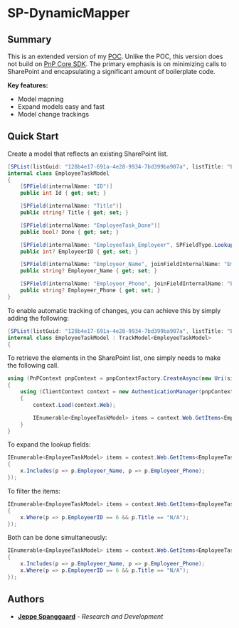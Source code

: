 # SP-DynamicMapper

## Summary
This is an extended version of my [POC](https://github.com/jeppesc11/ListItemDynamicMapper). Unlike the POC, this version does not build on [PnP Core SDK](https://pnp.github.io/pnpcore/). The primary emphasis is on minimizing calls to SharePoint and encapsulating a significant amount of boilerplate code.

**Key features:**
- Model mapning
- Expand models easy and fast
- Model change trackings

## Quick Start
Create a model that reflects an existing SharePoint list.

``` csharp
[SPList(listGuid: "128b4e17-691a-4e28-9934-7bd399ba907a", listTitle: "EmployeeTasks")]
internal class EmployeeTaskModel
{
    [SPField(internalName: "ID")]
    public int Id { get; set; }

    [SPField(internalName: "Title")]
    public string? Title { get; set; }

    [SPField(internalName: "EmployeeTask_Done")]
    public bool? Done { get; set; }

    [SPField(internalName: "EmployeeTask_Employeer", SPFieldType.LookupId)]
    public int? EmployeerID { get; set; }

    [SPField(internalName: "Employeer_Name", joinFieldInternalName: "EmployeeTask_Employeer", joinListID: "079c9320-2e88-4c48-a7e7-477de96a2c65")]
    public string? Employeer_Name { get; set; }

    [SPField(internalName: "Employeer_Phone", joinFieldInternalName: "EmployeeTask_Employeer", joinListID: "079c9320-2e88-4c48-a7e7-477de96a2c65")]
    public string? Employeer_Phone { get; set; }
}
```


To enable automatic tracking of changes, you can achieve this by simply adding the following:

``` csharp
[SPList(listGuid: "128b4e17-691a-4e28-9934-7bd399ba907a", listTitle: "EmployeeTasks")]
internal class EmployeeTaskModel : TrackModel<EmployeeTaskModel>
{
```

To retrieve the elements in the SharePoint list, one simply needs to make the following call.
``` csharp
using (PnPContext pnpContext = pnpContextFactory.CreateAsync(new Uri(siteUrl)).GetAwaiter().GetResult())
{
    using (ClientContext context = new AuthenticationManager(pnpContext).GetContext(siteUrl))
    {
        context.Load(context.Web);

        IEnumerable<EmployeeTaskModel> items = context.Web.GetItems<EmployeeTaskModel>();
    }
}
```

To expand the lookup fields:

```csharp
IEnumerable<EmployeeTaskModel> items = context.Web.GetItems<EmployeeTaskModel>(x =>
{
    x.Includes(p => p.Employeer_Name, p => p.Employeer_Phone);
});
```

To filter the items:

```csharp 
IEnumerable<EmployeeTaskModel> items = context.Web.GetItems<EmployeeTaskModel>(x =>
{
    x.Where(p => p.EmployeerID == 6 && p.Title == "N/A");
});
```

Both can be done simultaneously:

```csharp
IEnumerable<EmployeeTaskModel> items = context.Web.GetItems<EmployeeTaskModel>(x =>
{
    x.Includes(p => p.Employeer_Name, p => p.Employeer_Phone);
    x.Where(p => p.EmployeerID == 6 && p.Title == "N/A");
});
```

## Authors

* [**Jeppe Spanggaard**](https://github.com/jeppesc11) - *Research and Development*